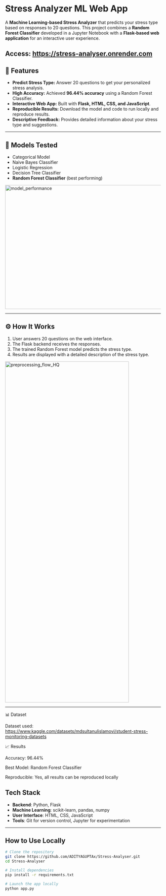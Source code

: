 # Stress Analyzer ML Web App

A **Machine Learning-based Stress Analyzer** that predicts your stress type based on responses to 20 questions. This project combines a **Random Forest Classifier** developed in a Jupyter Notebook with a **Flask-based web application** for an interactive user experience.

Access: https://stress-analyser.onrender.com
---

## 🚀 Features

- **Predict Stress Type:** Answer 20 questions to get your personalized stress analysis.
- **High Accuracy:** Achieved **96.44% accuracy** using a Random Forest Classifier.
- **Interactive Web App:** Built with **Flask, HTML, CSS, and JavaScript**.
- **Reproducible Results:** Download the model and code to run locally and reproduce results.
- **Descriptive Feedback:** Provides detailed information about your stress type and suggestions.

---

## 🧠 Models Tested

- Categorical Model  
- Naive Bayes Classifier  
- Logistic Regression  
- Decision Tree Classifier  
- **Random Forest Classifier** (best performing)
<img width="600" height="400" alt="model_performance" src="https://github.com/user-attachments/assets/7b3730c8-c77a-43d8-a3e2-34bad2c441eb" />


---

## ⚙️ How It Works

1. User answers 20 questions on the web interface.  
2. The Flask backend receives the responses.  
3. The trained Random Forest model predicts the stress type.  
4. Results are displayed with a detailed description of the stress type.
<img width="400" height="1100" alt="preprocessing_flow_HQ" src="https://github.com/user-attachments/assets/3335260e-e5ef-4fb4-b1b9-61aa65401bf2" />

---

📊 Dataset

Dataset used: https://www.kaggle.com/datasets/mdsultanulislamovi/student-stress-monitoring-datasets

📈 Results

Accuracy: 96.44%

Best Model: Random Forest Classifier

Reproducible: Yes, all results can be reproduced locally

## Tech Stack  

- **Backend**: Python, Flask  
- **Machine Learning**: scikit-learn, pandas, numpy  
- **User Interface**: HTML, CSS, JavaScript  
- **Tools**: Git for version control, Jupyter for experimentation

---

## How to Use Locally  

```bash
# Clone the repository
git clone https://github.com/ADITYAGUPTAx/Stress-Analyser.git
cd Stress-Analyser

# Install dependencies
pip install -r requirements.txt

# Launch the app locally
python app.py






